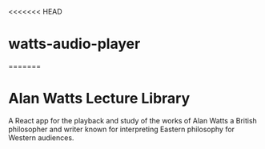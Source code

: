 <<<<<<< HEAD
# watts-audio-player
=======
# Alan Watts Lecture Library
A React app for the playback and study of the works of Alan Watts a British philosopher and writer known for interpreting Eastern philosophy for Western audiences.